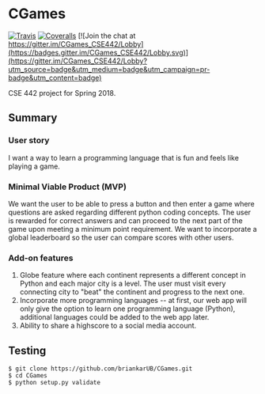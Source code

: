 # CGames
[![Travis](https://img.shields.io/travis/briankarUB/CGames.svg)](https://travis-ci.org/briankarUB/CGames)
[![Coveralls](https://img.shields.io/coveralls/github/briankarUB/CGames.svg)](https://coveralls.io/github/briankarUB/CGames)
[![Join the chat at https://gitter.im/CGames_CSE442/Lobby](https://badges.gitter.im/CGames_CSE442/Lobby.svg)](https://gitter.im/CGames_CSE442/Lobby?utm_source=badge&utm_medium=badge&utm_campaign=pr-badge&utm_content=badge)

CSE 442 project for Spring 2018.

## Summary

### User story
I want a way to learn a programming language that is fun and feels like
playing a game.

### Minimal Viable Product (MVP)
We want the user to be able to press a button and then enter a game where
questions are asked regarding different python coding concepts. The user is
rewarded for correct answers and can proceed to the next part of the game upon
meeting a minimum point requirement. We want to incorporate a global
leaderboard so the user can compare scores with other users.

### Add-on features
1. Globe feature where each continent represents a different concept in Python
and each major city is a level. The user must visit every connecting city to
"beat" the continent and progress to the next one.
2. Incorporate more programming languages -- at first, our web app will only
give the option to learn one programming language (Python), additional
languages could be added to the web app later.
3. Ability to share a highscore to a social media account.

## Testing
```
$ git clone https://github.com/briankarUB/CGames.git
$ cd CGames
$ python setup.py validate
```
